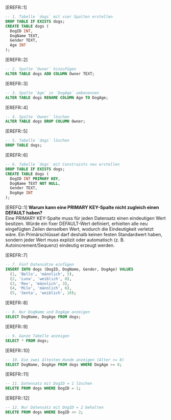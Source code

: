 [EREFR::1]
```sql
-- 1. Tabelle `dogs` mit vier Spalten erstellen
DROP TABLE IF EXISTS dogs;
CREATE TABLE dogs (
  DogID INT,
  DogName TEXT,
  Gender TEXT,
  Age INT
);
```

[EREFR::2]
```sql
-- 2. Spalte `Owner` hinzufügen
ALTER TABLE dogs ADD COLUMN Owner TEXT;
```

[EREFR::3]
```sql
-- 3. Spalte `Age` in `DogAge` umbenennen
ALTER TABLE dogs RENAME COLUMN Age TO DogAge;
```

[EREFR::4]
```sql
-- 4. Spalte `Owner` löschen
ALTER TABLE dogs DROP COLUMN Owner;
```

[EREFR::5]
```sql
-- 5. Tabelle `dogs` löschen
DROP TABLE dogs;
```

[EREFR::6]
```sql
-- 6. Tabelle `dogs` mit Constraints neu erstellen
DROP TABLE IF EXISTS dogs;
CREATE TABLE dogs (
  DogID INT PRIMARY KEY,
  DogName TEXT NOT NULL,
  Gender TEXT,
  DogAge INT
);
```

[EREFQ::1] 
**Warum kann eine PRIMARY KEY-Spalte nicht zugleich einen DEFAULT haben?**  
Eine PRIMARY KEY-Spalte muss für jeden Datensatz einen eindeutigen Wert besitzen. Würde ein fixer DEFAULT-Wert definiert, erhielten alle neu eingefügten Zeilen denselben Wert, wodurch die Eindeutigkeit verletzt wäre. Ein Primärschlüssel darf deshalb keinen festen Standardwert haben, sondern jeder Wert muss explizit oder automatisch (z. B. Autoincrement/Sequenz) eindeutig erzeugt werden.

[EREFR::7]
```sql
-- 7. Fünf Datensätze einfügen
INSERT INTO dogs (DogID, DogName, Gender, DogAge) VALUES
  (1, 'Bello', 'männlich', 5),
  (2, 'Luna', 'weiblich', 8),
  (3, 'Rex', 'männlich', 3),
  (4, 'Milo', 'männlich', 6),
  (5, 'Senta', 'weiblich', 10);
```

[EREFR::8]
```sql
-- 8. Nur DogName und DogAge anzeigen
SELECT DogName, DogAge FROM dogs;
```

[EREFR::9]
```sql
-- 9. Ganze Tabelle anzeigen
SELECT * FROM dogs;
```

[EREFR::10]
```sql
-- 10. Die zwei ältesten Hunde anzeigen (Alter >= 8)
SELECT DogName, DogAge FROM dogs WHERE DogAge >= 8;
```

[EREFR::11]
```sql
-- 11. Datensatz mit DogID = 1 löschen
DELETE FROM dogs WHERE DogID = 1;
```

[EREFR::12]
```sql
-- 12. Nur Datensatz mit DogID = 2 behalten
DELETE FROM dogs WHERE DogID <> 2;
```
